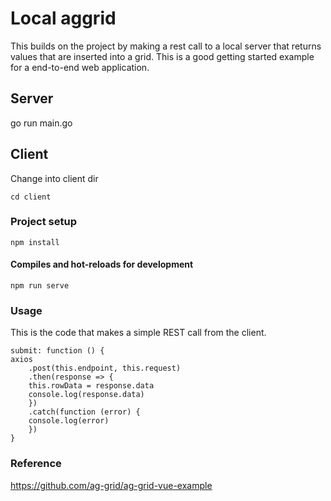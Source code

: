 # Local aggrid

This builds on the project by making a rest call to a local server that returns values that are
inserted into a grid. This is a good getting started example for a end-to-end
web application.

## Server

go run main.go

## Client

Change into client dir

```
cd client
```

### Project setup
```
npm install
```

#### Compiles and hot-reloads for development
```
npm run serve
```

### Usage 

This is the code that makes a simple REST call from the client.

```
submit: function () {
axios
    .post(this.endpoint, this.request)
    .then(response => {
    this.rowData = response.data
    console.log(response.data)
    })
    .catch(function (error) {
    console.log(error)
    })
}
```

### Reference

https://github.com/ag-grid/ag-grid-vue-example
